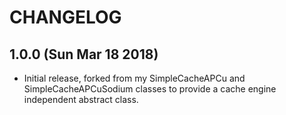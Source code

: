 CHANGELOG
=========

1.0.0 (Sun Mar 18 2018)
-----------------------

* Initial release, forked from my SimpleCacheAPCu and SimpleCacheAPCuSodium
classes to provide a cache engine independent abstract class.
